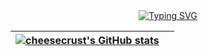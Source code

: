 <div align="center">
  
<a href="https://git.io/typing-svg">
  <img src="https://readme-typing-svg.demolab.com?font=Menlo&pause=1000&color=008080&center=true&vCenter=true&width=435&lines=%F0%9F%91%8B+Hi%2C+I%E2%80%99m+%40cheesecrust" alt="Typing SVG" />
</a>  

[![cheesecrust's GitHub stats](https://github-readme-stats-sigma-five.vercel.app/api?username=cheesecrust&count_private=true&show_icons=true&theme=github_dark)](https://github.com/cheesecrust/github-readme-stats) | |
| ------------- | ------------- |

<br>
</div>
